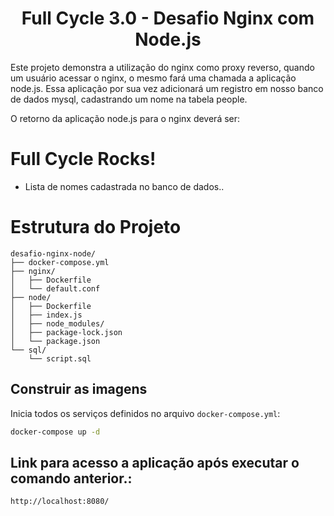 <h1 align="center">
Full Cycle 3.0 - Desafio Nginx com Node.js
</h1>

Este projeto demonstra a utilização do nginx como proxy reverso, quando um usuário acessar o nginx, o mesmo fará uma chamada a aplicação node.js. Essa aplicação por sua vez adicionará um registro em nosso banco de dados mysql, cadastrando um nome na tabela people.

O retorno da aplicação node.js para o nginx deverá ser:

<h1>Full Cycle Rocks!</h1>

- Lista de nomes cadastrada no banco de dados..

# Estrutura do Projeto
```
desafio-nginx-node/
├── docker-compose.yml
├── nginx/
│   ├── Dockerfile
│   └── default.conf
├── node/
│   ├── Dockerfile
│   ├── index.js
│   ├── node_modules/
│   ├── package-lock.json
│   └── package.json
└── sql/
    └── script.sql
```

## Construir as imagens

Inicia todos os serviços definidos no arquivo `docker-compose.yml`:

```sh
docker-compose up -d
```

## Link para acesso a aplicação após executar o comando anterior.:
```sh
http://localhost:8080/
```

